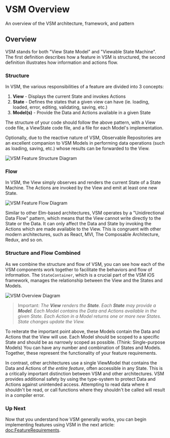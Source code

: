 # VSM Overview

An overview of the VSM architecture, framework, and pattern

## Overview

VSM stands for both "View State Model" and "Viewable State Machine". The first definition describes how a feature in VSM is structured, the second definition illustrates how information and actions flow.

### Structure

In VSM, the various responsibilities of a feature are divided into 3 concepts:

1. **View** - Displays the current State and invokes Actions
1. **State** - Defines the states that a given view can have (ie. loading, loaded, error, editing, validating, saving, etc.)
1. **Model(s)** - Provide the Data and Actions available in a given State

The structure of your code should follow the above pattern, with a View code file, a ViewState code file, and a file for each Model's implementation.

Optionally, due to the reactive nature of VSM, Observable Repositories are an excellent companion to VSM Models in performing data operations (such as loading, saving, etc.) whose results can be forwarded to the View.

![VSM Feature Structure Diagram](vsm-structure.jpg)

### Flow

In VSM, the View simply observes and renders the current State of a State Machine. The Actions are invoked by the View and emit at least one new State.

![VSM Feature Flow Diagram](vsm-flow.jpg)

Similar to other Elm-based architectures, VSM operates by a "Unidirectional Data Flow" pattern, which means that the View cannot write directly to the State or the Data. It can only affect the Data and State by invoking the Actions which are made available to the View. This is congruent with other modern architectures, such as React, MVI, The Composable Architecture, Redux, and so on.

### Structure and Flow Combined

As we combine the structure and flow of VSM, you can see how each of the VSM components work together to facilitate the behaviors and flow of information. The ``StateContainer``, which is a crucial part of the VSM iOS framework, manages the relationship between the View and the States and Models.

![VSM Overview Diagram](vsm-diagram.png)

> Important: _The **View** renders the **State**. Each **State** may provide a **Model**. Each Model contains the Data and Actions available in the given State. Each Action in a Model returns one or more new States. State changes update the View._

To reiterate the important point above, these Models contain the Data and Actions that the View will use. Each Model should be scoped to a specific State and should be as narrowly scoped as possible. (Think: Single-purpose Models) You can have any number and combination of States and Models. Together, these represent the functionality of your feature requirements.

In contrast, other architectures use a single ViewModel that contains the Data and Actions of _the entire feature_, often accessible in any State. This is a critically important distinction between VSM and other architectures. VSM provides additional safety by using the type-system to protect Data and Actions against unintended access. Attempting to read data where it shouldn't be read, or call functions where they shouldn't be called will result in a compiler error.

### Up Next

Now that you understand how VSM generally works, you can begin implementing features using VSM in the next article: <doc:FeatureRequirements>.
